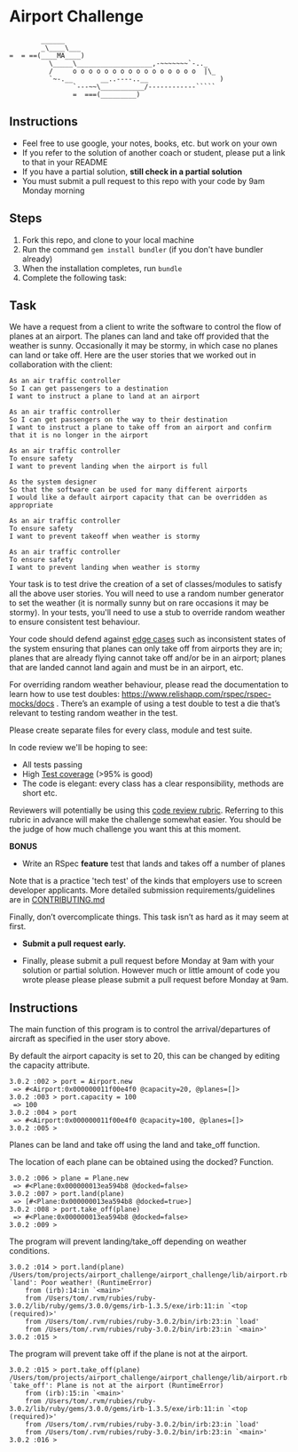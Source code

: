 Airport Challenge
=================

```
        ______
        _\____\___
=  = ==(____MA____)
          \_____\___________________,-~~~~~~~`-.._
          /     o o o o o o o o o o o o o o o o  |\_
          `~-.__       __..----..__                  )
                `---~~\___________/------------`````
                =  ===(_________)

```

Instructions
---------

* Feel free to use google, your notes, books, etc. but work on your own
* If you refer to the solution of another coach or student, please put a link to that in your README
* If you have a partial solution, **still check in a partial solution**
* You must submit a pull request to this repo with your code by 9am Monday morning

Steps
-------

1. Fork this repo, and clone to your local machine
2. Run the command `gem install bundler` (if you don't have bundler already)
3. When the installation completes, run `bundle`
4. Complete the following task:

Task
-----

We have a request from a client to write the software to control the flow of planes at an airport. The planes can land and take off provided that the weather is sunny. Occasionally it may be stormy, in which case no planes can land or take off.  Here are the user stories that we worked out in collaboration with the client:

```
As an air traffic controller 
So I can get passengers to a destination 
I want to instruct a plane to land at an airport

As an air traffic controller 
So I can get passengers on the way to their destination 
I want to instruct a plane to take off from an airport and confirm that it is no longer in the airport

As an air traffic controller 
To ensure safety 
I want to prevent landing when the airport is full 

As the system designer
So that the software can be used for many different airports
I would like a default airport capacity that can be overridden as appropriate

As an air traffic controller 
To ensure safety 
I want to prevent takeoff when weather is stormy 

As an air traffic controller 
To ensure safety 
I want to prevent landing when weather is stormy 
```

Your task is to test drive the creation of a set of classes/modules to satisfy all the above user stories. You will need to use a random number generator to set the weather (it is normally sunny but on rare occasions it may be stormy). In your tests, you'll need to use a stub to override random weather to ensure consistent test behaviour.

Your code should defend against [edge cases](http://programmers.stackexchange.com/questions/125587/what-are-the-difference-between-an-edge-case-a-corner-case-a-base-case-and-a-b) such as inconsistent states of the system ensuring that planes can only take off from airports they are in; planes that are already flying cannot take off and/or be in an airport; planes that are landed cannot land again and must be in an airport, etc.

For overriding random weather behaviour, please read the documentation to learn how to use test doubles: https://www.relishapp.com/rspec/rspec-mocks/docs . There’s an example of using a test double to test a die that’s relevant to testing random weather in the test.

Please create separate files for every class, module and test suite.

In code review we'll be hoping to see:

* All tests passing
* High [Test coverage](https://github.com/makersacademy/course/blob/main/pills/test_coverage.md) (>95% is good)
* The code is elegant: every class has a clear responsibility, methods are short etc. 

Reviewers will potentially be using this [code review rubric](docs/review.md).  Referring to this rubric in advance will make the challenge somewhat easier.  You should be the judge of how much challenge you want this at this moment.

**BONUS**

* Write an RSpec **feature** test that lands and takes off a number of planes

Note that is a practice 'tech test' of the kinds that employers use to screen developer applicants.  More detailed submission requirements/guidelines are in [CONTRIBUTING.md](CONTRIBUTING.md)

Finally, don’t overcomplicate things. This task isn’t as hard as it may seem at first.

* **Submit a pull request early.**

* Finally, please submit a pull request before Monday at 9am with your solution or partial solution.  However much or little amount of code you wrote please please please submit a pull request before Monday at 9am.

Instructions
-----
The main function of this program is to control the arrival/departures of aircraft as specified in the user story above. 

By default the airport capacity is set to 20, this can be changed by editing the capacity attribute.
```
3.0.2 :002 > port = Airport.new
 => #<Airport:0x000000011f00e4f0 @capacity=20, @planes=[]>
3.0.2 :003 > port.capacity = 100
 => 100
3.0.2 :004 > port
 => #<Airport:0x000000011f00e4f0 @capacity=100, @planes=[]>
3.0.2 :005 >
```

Planes can be land and take off using the land and take_off function.

The location of each plane can be obtained using the docked? Function. 
```
3.0.2 :006 > plane = Plane.new
 => #<Plane:0x000000013ea594b8 @docked=false>
3.0.2 :007 > port.land(plane)
 => [#<Plane:0x000000013ea594b8 @docked=true>]
3.0.2 :008 > port.take_off(plane)
 => #<Plane:0x000000013ea594b8 @docked=false>
3.0.2 :009 >
```

The program will prevent landing/take_off depending on weather conditions.
```
3.0.2 :014 > port.land(plane)
/Users/tom/projects/airport_challenge/airport_challenge/lib/airport.rb:18:in `land': Poor weather! (RuntimeError)
	from (irb):14:in `<main>'
	from /Users/tom/.rvm/rubies/ruby-3.0.2/lib/ruby/gems/3.0.0/gems/irb-1.3.5/exe/irb:11:in `<top (required)>'
	from /Users/tom/.rvm/rubies/ruby-3.0.2/bin/irb:23:in `load'
	from /Users/tom/.rvm/rubies/ruby-3.0.2/bin/irb:23:in `<main>'
3.0.2 :015 >
```

The program will prevent take off if the plane is not at the airport. 
```
3.0.2 :015 > port.take_off(plane)
/Users/tom/projects/airport_challenge/airport_challenge/lib/airport.rb:25:in `take_off': Plane is not at the airport (RuntimeError)
	from (irb):15:in `<main>'
	from /Users/tom/.rvm/rubies/ruby-3.0.2/lib/ruby/gems/3.0.0/gems/irb-1.3.5/exe/irb:11:in `<top (required)>'
	from /Users/tom/.rvm/rubies/ruby-3.0.2/bin/irb:23:in `load'
	from /Users/tom/.rvm/rubies/ruby-3.0.2/bin/irb:23:in `<main>'
3.0.2 :016 >
```